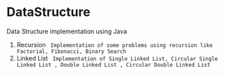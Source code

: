 # DataStructure
Data Structure implementation using Java
1. Recursion
`` Implementation of some problems using recursion like Factorial, Fibonacci, Binary Search``
2. Linked List
`` Implementation of Single Linked List, Circular Single Linked List , Double Linked List , Circular Double Linked List``
